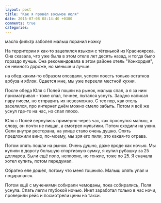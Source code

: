 ```yaml
---
layout: post
title: "Как я провёл восьмое июля"
date: 2015-07-08 08:14:40 +0300
comments: true
categories: 
---
```

масло фильтр
заболел
малыш поранил ножку

На территории я как-то зацепился языком с тётенькой из Красноярска. Она сказала, что уже была в этом отеле лет десять назад, и тогда было гораздо лучше. Она рекомендовала в этом районе отель "Конкордия", он немного дороже, но меньше и лучше.

на обед каким-то образом опоздали, успели поесть только остатков арбуза и яблок. Сдается мне, мы уже переели местной кухни.



После обеда Юля с Полей пошли на рынок, малыш спал, а я за ним присматривал - тоже спал, точнее, пытался уснуть. Заодно написал пару писем, но отправить их невозможно. С тех пор, как отель заселился, про интернет днём можно смело забыть. Потом я всё же уснул где-то на час, но спал плохо.

Юля с Полей вернулись примерно через час, как проснулся малыш, к слову, он почти не пищал, а смотрел мультики. Потом сходили на ужин. Сели внутри ресторана, на улице стало очень душно. Опять предложили вино, по-моему, мы зря его пили, это какая-то отрава.

Потом опять пошли на рынок. Очень душно, даже вроде как ночью. Мы купили в дорогу большую спортивную сумку, я купил рубашку за 25 долларов. Были ещё поло, неплохие, но тонкие, тоже по 25. Я сначала хотел купить, потом передумал.

Обратно еле дошёл, потому что меня тошнило. Малыш опять упал и поцарапался.

Потом ещё с мучениями собирали чемоданы, пока собирались, Поля уснула. Спать легли глубокой ночью. Инет заработал только в час ночи, проверили рейс и посмотрели цены на такси.